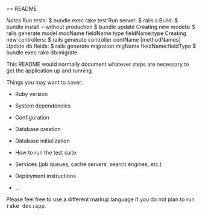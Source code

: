 == README


*Notes*
Run tests: $ bundle exec rake test
Run server: $ rails s
Build: $ bundle install --without production
	   $ bundle update
Creating new models: $ rails generate model modName fieldName:type fieldName:type
Creating new controllers: $ rails generate controller contName [methodNames]
Update db fields: $ rails generate migration migName fieldName:fieldType
				  $ bundle exec rake db:migrate


This README would normally document whatever steps are necessary to get the
application up and running.

Things you may want to cover:

* Ruby version

* System dependencies

* Configuration

* Database creation

* Database initialization

* How to run the test suite

* Services (job queues, cache servers, search engines, etc.)

* Deployment instructions

* ...


Please feel free to use a different markup language if you do not plan to run
<tt>rake doc:app</tt>.
